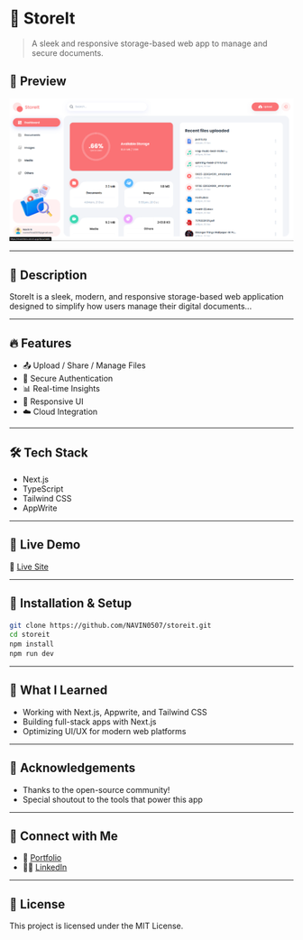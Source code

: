 # 🚀 StoreIt

> A sleek and responsive storage-based web app to manage and secure documents.

## 📸 Preview

![Banner](/banner.png)

---

## 📖 Description

StoreIt is a sleek, modern, and responsive storage-based web application designed to simplify how users manage their digital documents...

---

## 🔥 Features

- 📤 Upload / Share / Manage Files
- 🔐 Secure Authentication
- 📊 Real-time Insights
- 📱 Responsive UI
- ☁️ Cloud Integration

---

## 🛠 Tech Stack

- Next.js
- TypeScript
- Tailwind CSS
- AppWrite

---

## 🚀 Live Demo

🔗 [Live Site](https://storeitmns.vercel.app/)

---

## 🧪 Installation & Setup

```bash
git clone https://github.com/NAVIN0507/storeit.git
cd storeit
npm install
npm run dev
```

---

## 🧠 What I Learned

- Working with Next.js, Appwrite, and Tailwind CSS
- Building full-stack apps with Next.js
- Optimizing UI/UX for modern web platforms

---

## 🙌 Acknowledgements

- Thanks to the open-source community!
- Special shoutout to the tools that power this app

---

## 🤝 Connect with Me

- 💼 [Portfolio](https://navindev.vercel.app)
- 🧑‍💻 [LinkedIn](https://www.linkedin.com/in/navin07/)

---

## 📄 License

This project is licensed under the MIT License.
